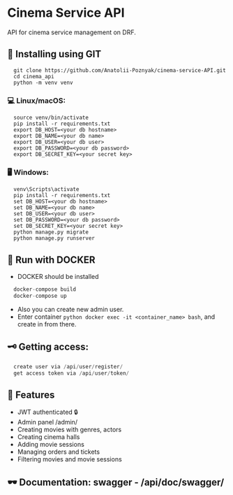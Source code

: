 # Cinema Service API

API for cinema service management on DRF.

## 💾 Installing using GIT
```
  git clone https://github.com/Anatolii-Poznyak/cinema-service-API.git
  cd cinema_api
  python -m venv venv
```

### 💻 Linux/macOS:
```
  source venv/bin/activate
  pip install -r requirements.txt
  export DB_HOST=<your db hostname>
  export DB_NAME=<your db name>
  export DB_USER=<your db user>
  export DB_PASSWORD=<your db password>
  export DB_SECRET_KEY=<your secret key>
```

### 🖥 Windows:
```
  venv\Scripts\activate
  pip install -r requirements.txt
  set DB_HOST=<your db hostname>
  set DB_NAME=<your db name>
  set DB_USER=<your db user>
  set DB_PASSWORD=<your db password>
  set DB_SECRET_KEY=<your secret key>
  python manage.py migrate
  python manage.py runserver
```

## 📀 Run with DOCKER
- DOCKER should be installed

```python
  docker-compose build
  docker-compose up
```

- Also you can create new admin user.
- Enter container ```python docker exec -it <container_name> bash```, and create in from there.


## 🗝 Getting access:
```python
  create user via /api/user/register/
  get access token via /api/user/token/
```

## 🧾 Features
- JWT authenticated 🔒
- Admin panel /admin/
- Creating movies with genres, actors
- Creating cinema halls
- Adding movie sessions
- Managing orders and tickets
- Filtering movies and movie sessions

## 🕶 Documentation: swagger -  /api/doc/swagger/

